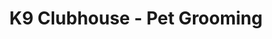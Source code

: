 ---
title: "K9 Clubhouse - Pet Grooming"
url: /olympia/k9-clubhouse-pet-grooming/
shop: pet grooming
---
